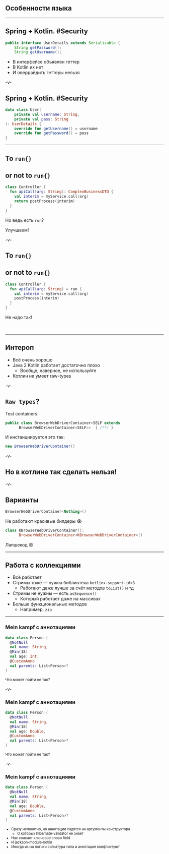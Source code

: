 ## Особенности языка

---

## Spring + Kotlin. #Security

```java
public interface UserDetails extends Serializable {
    String getPassword();
    String getUsername();
```

* В интерфейсе объявлен геттер
* В Kotlin их нет
* И оверрайдить геттеры нельзя

-v-

## Spring + Kotlin. #Security

```kotlin
data class User(
    private val username: String,
    private val pass: String
): UserDetails {
    override fun getUsername() = username
    override fun getPassword() = pass
}
```

---

## To `run{}` 
## or not to `run{}`

```kotlin
class Controller {
  fun apiCall(arg: String): ComplexBusinessDTO {
    val interim = myService.call(arg)
    return postProcess(interim)
  }
}
```

<p class="fragment">Но ведь есть <code>run</code>?</p>
<p class="fragment">Улучшаем!</p>

-v-

## To `run{}` 
## or not to `run{}`

```kotlin
class Controller {
  fun apiCall(arg: String) = run {
    val interim = myService.call(arg)
    postProcess(interim)
  }
}
```
<p class="fragment">Не надо так!</p>
<p class="">&nbsp;</p>

---

## Интероп

* Всё очень хорошо <!-- .element class="fragment" -->
* Java 2 Kotlin работает достаточно плохо <!-- .element class="fragment" -->
  * Вообще, наверное, не используйте
* Котлин не умеет raw-types <!-- .element class="fragment" -->

-v-

## `Raw types`?

Test containers:

```java
public class BrowserWebDriverContainer<SELF extends 
      BrowserWebDriverContainer<SELF>>  { /**/ }
```

<div class="fragment">
И инстанциируется это так:

```java
new BrowserWebDriverContainer()
```
</div>

-v-


## Но в котлине так сделать нельзя!

-v-

## Варианты

<div class="fragment">

```kotlin
BrowserWebDriverContainer<Nothing>()
```

Не работают красивые билдеры 😭
</div>
<div class="fragment">

```kotlin
class KBrowserWebDriverContainer():
      BrowserWebDriverContainer<KBrowserWebDriverContainer>()
```

Лапшекод 😞
</div>

---

## Работа с коллекциями

* Всё работает
* Стримы тоже — нужна библиотека <!-- .element class="fragment" --> `kotlinx-support-jdk8`
  * Работают даже лучше за счёт методов `toList()` и тд
* Стримы не нужны — есть <!-- .element class="fragment" --> `asSequence()`
  * Который работает даже на массивах
* Больше функциональных методов <!-- .element class="fragment" -->
  * Например, `zip`

---

### Mein kampf с аннотациями

```kotlin
data class Person (
  @NotNull
  val name: String,
  @Min(18)
  val age: Int,
  @CustomAnno
  val parents: List<Person>?
)
```

<small class="fragment">Что может пойти не так?</small>

-v-

### Mein kampf с аннотациями

```kotlin
data class Person (
  @NotNull
  val name: String,
  @Min(18)
  val age: Double,
  @CustomAnno
  val parents: List<Person>?
)
```

<small class="fragment">Что может пойти не так?</small>

-v-

### Mein kampf с аннотациями

<div class="row">
<div class="col-45">

```kotlin
data class Person (
  @NotNull
  val name: String,
  @Min(18)
  val age: Double,
  @CustomAnno
  val parents: List<Person>?
)
```

</div>
<div class="col-55" style="font-size: 0.8em">

* Сразу непонятно, но аннотации садятся на аргументы конструктора
  * О которых hibernate-validator не знает
* Нас спасает ключевое слово field
* И jackson-module-kotlin
* Иногда из-за логики сигнатура типа и аннотация конфликтуют

</div>
</div>
